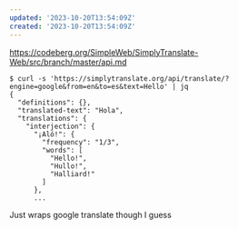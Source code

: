 ```yaml
---
updated: '2023-10-20T13:54:09Z'
created: '2023-10-20T13:54:09Z'
---
```

https://codeberg.org/SimpleWeb/SimplyTranslate-Web/src/branch/master/api.md

```
$ curl -s 'https://simplytranslate.org/api/translate/?engine=google&from=en&to=es&text=Hello' | jq
{
  "definitions": {},
  "translated-text": "Hola",
  "translations": {
    "interjection": {
      "¡Aló!": {
        "frequency": "1/3",
        "words": [
          "Hello!",
          "Hullo!",
          "Halliard!"
        ]
      },
      ...
```

Just wraps google translate though I guess
